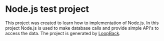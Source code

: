 # Node.js test project 

This project was created to learn how to implementation of Node.js.
In this project Node.js is used to make database calls and provide simple API's to access the data.
The project is generated by [LoopBack](http://loopback.io).
